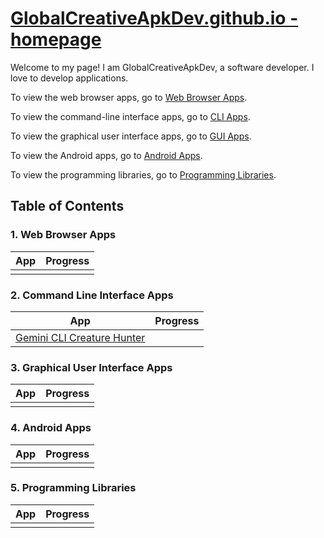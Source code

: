 # [GlobalCreativeApkDev.github.io - homepage](https://GlobalCreativeApkDev.github.io/)

Welcome to my page! I am GlobalCreativeApkDev, a software developer. I love to
develop applications.

To view the web browser apps, go to [Web Browser Apps](https://globalcreativeapkdev.github.io/web-browser-apps/).

To view the command-line interface apps, go to [CLI Apps](https://globalcreativeapkdev.github.io/cli-apps/).

To view the graphical user interface apps, go to [GUI Apps](https://globalcreativeapkdev.github.io/gui-apps/).

To view the Android apps, go to [Android Apps](https://globalcreativeapkdev.github.io/android-apps/).

To view the programming libraries, go to [Programming Libraries](https://globalcreativeapkdev.github.io/programming-libraries/).

## Table of Contents

### 1. Web Browser Apps

| App | Progress | 
|-----|----------|
|     |          | 

### 2. Command Line Interface Apps

| App                                                                             | Progress | 
|---------------------------------------------------------------------------------|----------|
| [Gemini CLI Creature Hunter](cli-apps/gemini_cli_creature_hunter/index.html)    |          | 

### 3. Graphical User Interface Apps

| App | Progress | 
|-----|----------|
|     |          | 

### 4. Android Apps

| App | Progress | 
|-----|----------|
|     |          | 

### 5. Programming Libraries

| App | Progress | 
|-----|----------|
|     |          | 
